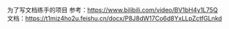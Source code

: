 为了写文档练手的项目
参考：https://www.bilibili.com/video/BV1bH4y1L75Q
文档：https://t1miz4ho2u.feishu.cn/docx/P8J8dW17Co6d8YxLLpZctfGLnkd
